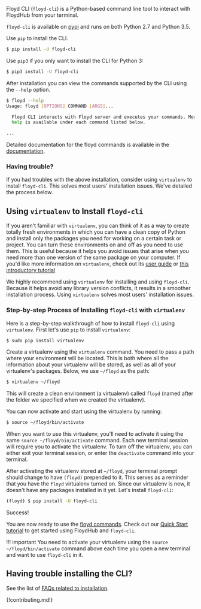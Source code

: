Floyd CLI (`floyd-cli`) is a Python-based command line tool to interact with FloydHub from your terminal.

`floyd-cli` is available on [pypi](https://pypi.python.org/pypi/floyd-cli) and
runs on both Python 2.7 and Python 3.5.

Use `pip` to install the CLI.

```bash
$ pip install -U floyd-cli
```

Use `pip3` if you only want to install the CLI for Python 3:

```bash
$ pip3 install -U floyd-cli
```

After installation you can view the commands supported by the CLI using the
`--help` option.

```bash
$ floyd --help
Usage: floyd [OPTIONS] COMMAND [ARGS]...

  Floyd CLI interacts with Floyd server and executes your commands. More
  help is available under each command listed below.

...
```

Detailed documentation for the floyd commands is available in the [documentation](../../commands/index.md).

### Having trouble?

If you had troubles with the above installation, consider using `virtualenv` to
install `floyd-cli`. This solves most users' installation issues. We've
detailed the process below.

## Using `virtualenv` to Install `floyd-cli`

If you aren't familiar with `virtualenv`, you can think of it as a way to
create totally fresh environments in which you can have a clean copy of Python
and install only the packages you need for working on a certain task or
project. You can turn these environments on and off as you need to use them.
This is useful because it helps you avoid issues that arise when you need more
than one version of the same package on your computer. If you'd like more
information on `virtualenv`, check out its [user
guide](https://virtualenv.pypa.io/en/stable/userguide/) or [this introductory
tutorial](http://www.pythonforbeginners.com/basics/how-to-use-python-virtualenv/)

We highly recommend using `virtualenv` for installing and using `floyd-cli`.
Because it helps avoid any library version conflicts, it results in a smoother
installation process. Using `virtualenv` solves most users' installation
issues.

### Step-by-step Process of Installing `floyd-cli` with `virtualenv`

Here is a step-by-step walkthrough of how to install `floyd-cli` using
`virtualenv`. First let's use `pip` to install `virtualenv`:

```bash
$ sudo pip install virtualenv
```

Create a virtualenv using the `virtualenv` command. You need to pass a path
where your environment will be located. This is both where all the information
about your virtualenv will be stored, as well as all of your virtualenv's
packages. Below, we use `~/floyd` as the path:

```bash
$ virtualenv ~/floyd
```
This will create a clean environment (a virtualenv) called `floyd` (named after
the folder we specified when we created the virtualenv).

You can now activate and start using the virtualenv by running:

```bash
$ source ~/floyd/bin/activate
```
When you want to use this virtualenv, you'll need to activate it using the same
`source ~/floyd/bin/activate` command. Each new terminal session will require
you to activate the virtualenv. To turn off the virtualenv, you can either exit your terminal session, or enter the `deactivate` command into your terminal.

After activating the virtualenv stored at `~/floyd`, your terminal prompt
should change to have `(floyd)` prepended to it. This serves as a reminder that
you have the `floyd` virtualenv turned on. Since our virtualenv is new, it
doesn't have any packages installed in it yet. Let's install `floyd-cli`:

```bash
(floyd) $ pip install -U floyd-cli
```

Success!

You are now ready to use the [floyd commands](http://docs.floydhub.com/commands/). Check out our [Quick Start tutorial](../../getstarted/quick_start) to get started using FloydHub and `floyd-cli`.

!!! important
    You need to activate your virtualenv using the `source ~/floyd/bin/activate`
    command above each time you open a new terminal and want to use `floyd-cli`
    in it.

## Having trouble installing the CLI?

See the list of [FAQs related to installation](../../faqs/installation.md).

{!contributing.md!}
